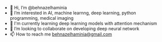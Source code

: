 - 👋 Hi, I’m @behnazelhaminia
- 👀 I’m interested in AI, machine learnng, deep learning, python programming, medical imaging
- 🌱 I'm currently learning deep learning models with attention mechanism
- 💞️ I’m looking to collaborate on developing deep neural network 
- 📫 How to reach me behnazelhaminia@gmail.com

<!---
behnazelhaminia/behnazelhaminia is a ✨ special ✨ repository because its `README.md` (this file) appears on your GitHub profile.
You can click the Preview link to take a look at your changes.
--->
